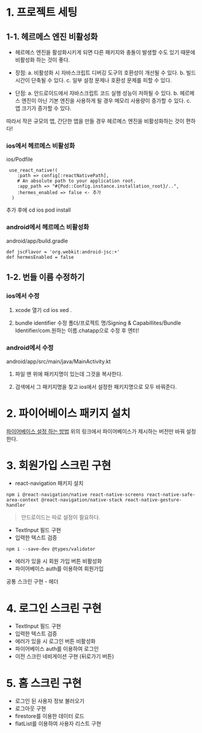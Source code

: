 # 1. 프로젝트 세팅

## 1-1. 헤르메스 엔진 비활성화

- 헤르메스 엔진을 활성화시키게 되면 다른 패키지와 충돌이 발생할 수도 있기 때문에 비활성화 하는 것이 좋다.

- 장점:
  a. 비활성화 시 자바스크립트 디버깅 도구의 호환성이 개선될 수 있다.
  b. 빌드 시간이 단축될 수 있다.
  c. 일부 설정 문제나 호환성 문제를 피할 수 있다.

- 단점:
  a. 안드로이드에서 자바스크립트 코드 실행 성능이 저하될 수 있다.
  b. 헤르메스 엔진이 아닌 기본 엔진을 사용하게 될 경우 메모리 사용량이 증가할 수 있다.
  c. 앱 크기가 증가할 수 있다.

따라서 작은 규모의 앱, 간단한 앱을 만들 경우 헤르메스 엔진을 비활성화하는 것이 편하다!

### ios에서 헤르메스 비활성화

ios/Podfile

```
 use_react_native!(
    :path => config[:reactNativePath],
    # An absolute path to your application root.
    :app_path => "#{Pod::Config.instance.installation_root}/..",
    :hermes_enabled => false <- 추가
  )
```

추가 후에
cd ios
pod install

### android에서 헤르메스 비활성화

android/app/build.gradle

```
def jscFlavor = 'org.webkit:android-jsc:+'
def hermesEnabled = false
```

## 1-2. 번들 이름 수정하기

### ios에서 수정

1. xcode 열기
   cd ios
   xed .

2. bundle identifier 수정
   폴더/프로젝트 명/Signing & Capabillites/Bundle Identifier/com.원하는 이름.chatapp으로 수정 후 엔터!

### android에서 수정

android/app/src/main/java/MainActivity.kt

1. 파일 맨 위에 패키지명이 있는데 그것을 복사한다.

2. 검색에서 그 패키지명을 찾고 ios에서 설정한 패키지명으로 모두 바꿔준다.

# 2. 파이어베이스 패키지 설치

<a href="https://velog.io/@moko0428/RN-Firebase-%EC%97%B0%EB%8F%99%ED%95%98%EA%B8%B0-Authentication">파이어베이스 설정 하는 방법</a>
위의 링크에서 파이어베이스가 제시하는 버전만 바꿔 설정한다.

# 3. 회원가입 스크린 구현

- react-navigation 패키지 설치

```
npm i @react-navigation/native react-native-screens react-native-safe-area-context @react-navigation/native-stack react-native-gesture-handler
```

> 안드로이드는 따로 설정이 필요하다.

- TextInput 필드 구현
- 입력한 텍스트 검증

```
npm i --save-dev @types/validator
```

- 에러가 있을 시 회원 가입 버튼 비활성화
- 파이어베이스 auth를 이용하여 회원가입

공통 스크린 구현 - 헤더

# 4. 로그인 스크린 구현

- TextInput 필드 구현
- 입력한 텍스트 검증
- 에러가 있을 시 로그인 버튼 비활성화
- 파이어베이스 auth를 이용하여 로그인
- 이전 스크린 네비게이션 구현 (뒤로가기 버튼)

# 5. 홈 스크린 구현

- 로그인 된 사용자 정보 불러오기
- 로그아웃 구현
- firestore를 이용한 데이터 로드
- flatList를 이용하여 사용자 리스트 구현
